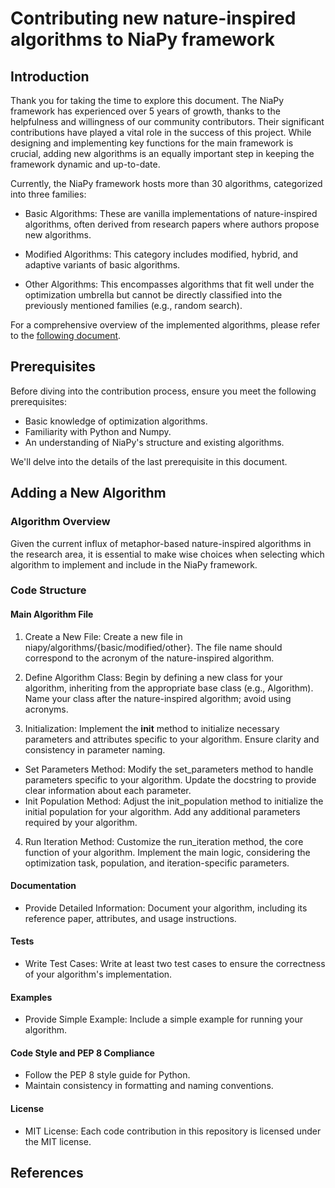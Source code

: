 # Contributing new nature-inspired algorithms to NiaPy framework

## Introduction

Thank you for taking the time to explore this document. The NiaPy framework has experienced over 5 years of growth, thanks to the helpfulness and willingness of our community contributors. Their significant contributions have played a vital role in the success of this project. While designing and implementing key functions for the main framework is crucial, adding new algorithms is an equally important step in keeping the framework dynamic and up-to-date.

Currently, the NiaPy framework hosts more than 30 algorithms, categorized into three families:

- Basic Algorithms: These are vanilla implementations of nature-inspired algorithms, often derived from research papers where authors propose new algorithms.

- Modified Algorithms: This category includes modified, hybrid, and adaptive variants of basic algorithms.

- Other Algorithms: This encompasses algorithms that fit well under the optimization umbrella but cannot be directly classified into the previously mentioned families (e.g., random search).

For a comprehensive overview of the implemented algorithms, please refer to the [following document](https://raw.githubusercontent.com/firefly-cpp/NiaPy/master/Algorithms.md).

## Prerequisites

Before diving into the contribution process, ensure you meet the following prerequisites:

- Basic knowledge of optimization algorithms.
- Familiarity with Python and Numpy.
- An understanding of NiaPy's structure and existing algorithms.

We'll delve into the details of the last prerequisite in this document.

## Adding a New Algorithm

### Algorithm Overview

Given the current influx of metaphor-based nature-inspired algorithms in the research area, it is essential to make wise choices when selecting which algorithm to implement and include in the NiaPy framework.

### Code Structure

#### Main Algorithm File

1. Create a New File: Create a new file in niapy/algorithms/{basic/modified/other}. The file name should correspond to the acronym of the nature-inspired algorithm.

2. Define Algorithm Class: Begin by defining a new class for your algorithm, inheriting from the appropriate base class (e.g., Algorithm). Name your class after the nature-inspired algorithm; avoid using acronyms.

3. Initialization: Implement the __init__ method to initialize necessary parameters and attributes specific to your algorithm. Ensure clarity and consistency in parameter naming.

- Set Parameters Method: Modify the set_parameters method to handle parameters specific to your algorithm. Update the docstring to provide clear information about each parameter.
- Init Population Method: Adjust the init_population method to initialize the initial population for your algorithm. Add any additional parameters required by your algorithm.

4. Run Iteration Method: Customize the run_iteration method, the core function of your algorithm. Implement the main logic, considering the optimization task, population, and iteration-specific parameters.

#### Documentation

- Provide Detailed Information: Document your algorithm, including its reference paper, attributes, and usage instructions.

#### Tests

- Write Test Cases: Write at least two test cases to ensure the correctness of your algorithm's implementation.

#### Examples

- Provide Simple Example: Include a simple example for running your algorithm.

#### Code Style and PEP 8 Compliance

- Follow the PEP 8 style guide for Python.
- Maintain consistency in formatting and naming conventions.

#### License

- MIT License: Each code contribution in this repository is licensed under the MIT license.

## References


